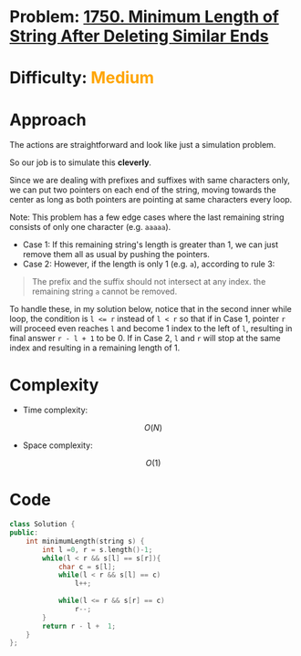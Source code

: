 # Problem: [1750. Minimum Length of String After Deleting Similar Ends](https://leetcode.com/problems/minimum-length-of-string-after-deleting-similar-ends/description/)

# Difficulty: <span style="color:orange">Medium</span>

# Approach
<!-- Describe your approach to solving the problem. -->
The actions are straightforward and look like just a simulation problem.

So our job is to simulate this **cleverly**.

Since we are dealing with prefixes and suffixes with same characters only, we can put two pointers on each end of the string, moving towards the center as long as both pointers are pointing at same characters every loop.

Note: This problem has a few edge cases where the last remaining string consists of only one character (e.g. `aaaaa`). 
- Case 1: If this remaining string's length is greater than 1, we can just remove them all as usual by pushing the pointers. 
- Case 2: However, if the length is only 1 (e.g. `a`), according to rule 3:
> The prefix and the suffix should not intersect at any index.
the remaining string `a` cannot be removed. 

To handle these, in my solution below, notice that in the second inner while loop, the condition is `l <= r` instead of `l < r` so that if in Case 1, pointer `r` will proceed even reaches `l` and become 1 index to the left of `l`, resulting in final answer `r - l + 1` to be 0. If in Case 2, `l` and `r` will stop at the same index and resulting in a remaining length of 1.

# Complexity
- Time complexity:
<!-- Add your time complexity here, e.g. $$O(n)$$ -->
$$O(N)$$
- Space complexity:
<!-- Add your space complexity here, e.g. $$O(n)$$ -->
$$O(1)$$
# Code
``` cpp
class Solution {
public:
    int minimumLength(string s) {
        int l =0, r = s.length()-1;
        while(l < r && s[l] == s[r]){
            char c = s[l];
            while(l < r && s[l] == c)
                l++;
            
            while(l <= r && s[r] == c)
                r--;
        }
        return r - l +  1;
    }
};
```